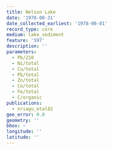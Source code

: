 ```yaml
---
title: Nelson Lake
date: '1978-08-31'
date_collected_earliest: '1978-08-01'
record_type: core
medium: lake_sediment
feature: '597'
description: ''
parameters:
  - Pb/210
  - Ni/total
  - Cu/total
  - Pb/total
  - Zn/total
  - Co/total
  - Fe/total
  - C/organic
publications:
  - nriagu_etal82
geo_error: 0.0
geometry: ''
bbox: ~
longitude: ''
latitude: ''
---
```

